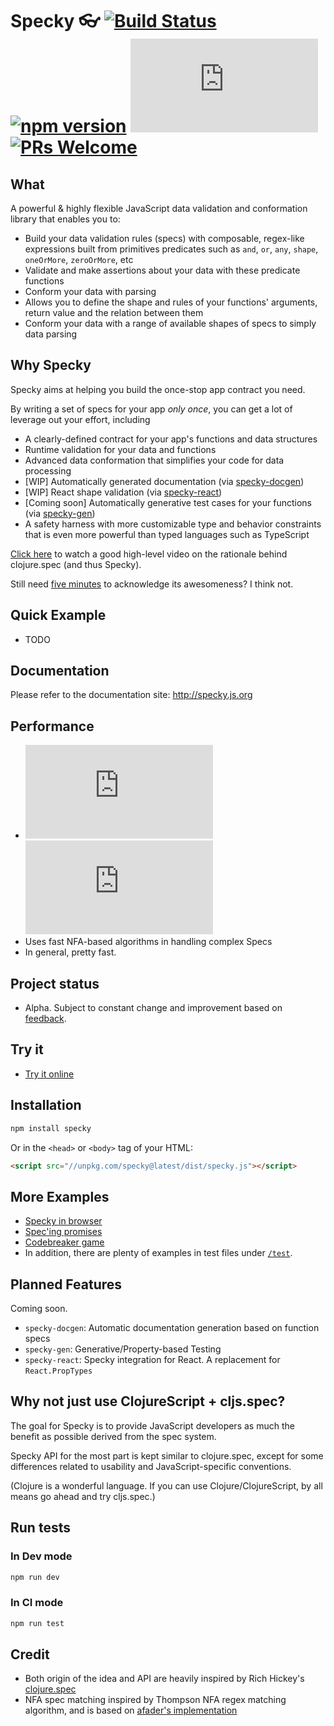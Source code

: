 # Specky 👓 [![Build Status](https://travis-ci.org/speckyjs/specky.svg?branch=master)](https://travis-ci.org/speckyjs/specky) [![npm version](https://badge.fury.io/js/specky.svg)](https://badge.fury.io/js/specky)  [![Size Gzipped](http://img.badgesize.io/speckyjs/specky/master/packages/specky/dist/specky.min.js?compression=gzip&label=min%2Bgzipped)](packages/specky/dist) [![PRs Welcome](https://img.shields.io/badge/PRs-welcome-brightgreen.svg)](http://makeapullrequest.com)

## What

A powerful & highly flexible JavaScript data validation and conformation library that enables you to:

- Build your data validation rules (specs) with composable, regex-like expressions built from primitives predicates such as `and`, `or`, `any`, `shape`, `oneOrMore`, `zeroOrMore`, etc
- Validate and make assertions about your data with these predicate functions
- Conform your data with parsing
- Allows you to define the shape and rules of your functions' arguments, return value and the relation between them
- Conform your data with a range of available shapes of specs to simply data parsing

## Why Specky

Specky aims at helping you build the once-stop app contract you need.

By writing a set of specs for your app *only once*, you can get a lot of leverage out your effort, including

- A clearly-defined contract for your app's functions and data structures
- Runtime validation for your data and functions
- Advanced data conformation that simplifies your code for data processing
- [WIP] Automatically generated documentation (via [specky-docgen](packages/specky-docgen))
- [WIP] React shape validation (via [specky-react](packages/specky-react))
- [Coming soon] Automatically generative test cases for your functions (via [specky-gen](packages/specky-gen))
- A safety harness with more customizable type and behavior constraints that is even more powerful than typed languages such as TypeScript

[Click here](https://www.youtube.com/watch?v=oyLBGkS5ICk) to watch a good high-level video on the rationale behind clojure.spec (and thus Specky).

Still need [five minutes](https://signalvnoise.com/posts/3124-give-it-five-minutes) to acknowledge its awesomeness? I think not.

## Quick Example

- TODO

## Documentation

Please refer to the documentation site: http://specky.js.org

## Performance

- [![Size Minified](http://img.badgesize.io/speckyjs/specky/master/packages/specky/dist/specky.min.js?label=min)](packages/specky/dist) [![Size Gzipped](http://img.badgesize.io/speckyjs/specky/master/packages/specky/dist/specky.min.js?compression=gzip&label=min%2Bgzipped)](packages/specky/dist)
- Uses fast NFA-based algorithms in handling complex Specs
- In general, pretty fast.

## Project status
- Alpha. Subject to constant change and improvement based on [feedback](/../../issues/).

## Try it

- [Try it online](https://jsbin.com/fisiyeh/latest/edit?js,console)

## Installation

```bash
npm install specky
```

Or in the `<head>` or `<body>` tag of your HTML:
```html
<script src="//unpkg.com/specky@latest/dist/specky.js"></script>
```

## More Examples

- [Specky in browser](examples/simple.html)
- [Spec'ing promises](examples/promise/index.js)
- [Codebreaker game](examples/codebreaker/index.js)
- In addition, there are plenty of examples in test files under [`/test`](test/).

## Planned Features

Coming soon.

- `specky-docgen`: Automatic documentation generation based on function specs
- `specky-gen`: Generative/Property-based Testing
- `specky-react`: Specky integration for React. A replacement for `React.PropTypes`

## Why not just use ClojureScript + cljs.spec?

The goal for Specky is to provide JavaScript developers as much the benefit as possible derived from the spec system.

Specky API for the most part is kept similar to clojure.spec, except for some differences related to usability and JavaScript-specific conventions.

(Clojure is a wonderful language. If you can use Clojure/ClojureScript, by all means go ahead and try cljs.spec.)

## Run tests

### In Dev mode

```bash
npm run dev
```

### In CI mode
```bash
npm run test
```

## Credit
- Both origin of the idea and API are heavily inspired by Rich Hickey's [clojure.spec](http://clojure.org/about/spec)
- NFA spec matching inspired by Thompson NFA regex matching algorithm, and is based on [afader's implementation](https://github.com/afader/thompson-regex-js)
